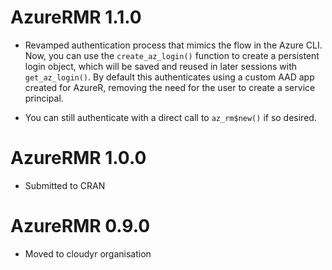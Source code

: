 # AzureRMR 1.1.0

* Revamped authentication process that mimics the flow in the Azure CLI. Now, you can use the `create_az_login()` function to create a persistent login object, which will be saved and reused in later sessions with `get_az_login()`. By default this authenticates using a custom AAD app created for AzureR, removing the need for the user to create a service principal.

- You can still authenticate with a direct call to `az_rm$new()` if so desired.

# AzureRMR 1.0.0

* Submitted to CRAN

# AzureRMR 0.9.0

* Moved to cloudyr organisation

